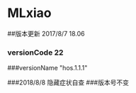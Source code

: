 # MLxiao
##版本更新 2017/8/7 18.06
### versionCode 22
###versionName "hos.1.1.1"

###2018/8/8 隐藏症状自查
###版本号不变
